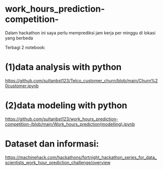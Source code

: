 # work_hours_prediction-competition-


Dalam hackathon ini saya perlu memprediksi jam kerja per minggu di lokasi yang berbeda 

Terbagi 2 notebook:
# (1)data analysis with python

https://github.com/sultanbst123/Telco_customer_churn/blob/main/Churn%20customer.ipynb

# (2)data modeling with python

https://github.com/sultanbst123/work_hours_prediction-competition-/blob/main/Work_hours_prediction(modelling).ipynb

# Dataset dan informasi:
https://machinehack.com/hackathons/fortnight_hackathon_series_for_data_scientists_work_hour_prediction_challenge/overview
